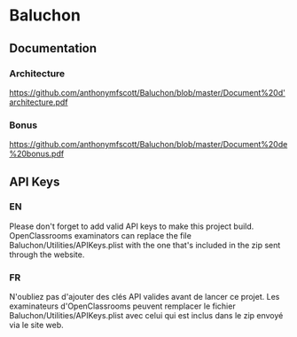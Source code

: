 # Baluchon

## Documentation

### Architecture

https://github.com/anthonymfscott/Baluchon/blob/master/Document%20d'architecture.pdf

### Bonus

https://github.com/anthonymfscott/Baluchon/blob/master/Document%20de%20bonus.pdf

## API Keys

### EN
Please don't forget to add valid API keys to make this project build. OpenClassrooms examinators can replace the file Baluchon/Utilities/APIKeys.plist with the one that's included in the zip sent through the website.

### FR
N'oubliez pas d'ajouter des clés API valides avant de lancer ce projet. Les examinateurs d'OpenClassrooms peuvent remplacer le fichier Baluchon/Utilities/APIKeys.plist avec celui qui est inclus dans le zip envoyé via le site web.
